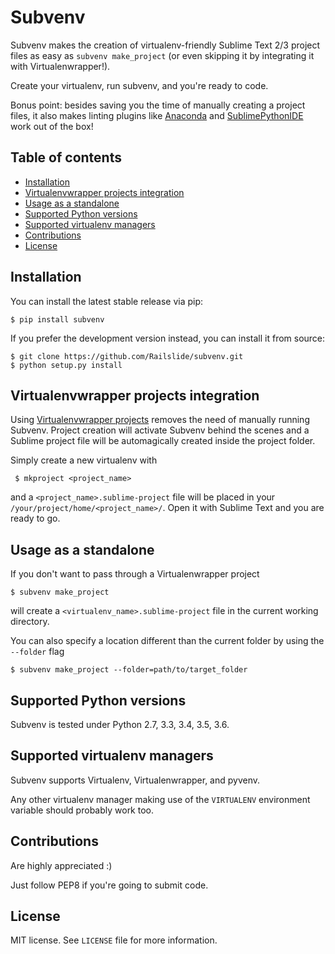 Subvenv
=======

Subvenv makes the creation of virtualenv-friendly Sublime Text 2/3 project files as easy as
`subvenv make_project` (or even skipping it by integrating it with Virtualenwrapper!).

Create your virtualenv, run subvenv, and you're ready to code.

Bonus point: besides saving you the time of manually creating a project files, it also makes linting plugins like [Anaconda](https://github.com/DamnWidget/anaconda) and [SublimePythonIDE](https://github.com/JulianEberius/SublimePythonIDE) work out of the box!

Table of contents
-----------------

* [Installation](#installation)
* [Virtualenvwrapper projects integration](#virtualenvwrapper-projects-integration)
* [Usage as a standalone](#usage-as-a-standalone)
* [Supported Python versions](#supported-python-versions)
* [Supported virtualenv managers](#supported-virtualenv-managers)
* [Contributions](#contributions)
* [License](#License)


Installation
------------

You can install the latest stable release via pip:

    $ pip install subvenv

If you prefer the development version instead, you can install it from source:

    $ git clone https://github.com/Railslide/subvenv.git
    $ python setup.py install


Virtualenvwrapper projects integration
--------------------------------------

Using [Virtualenvwrapper projects](http://virtualenvwrapper.readthedocs.org/en/latest/projects.html#project-management) removes the need of manually running Subvenv. Project creation will activate Subvenv behind the scenes and a Sublime project file will be automagically created inside the project folder.

Simply create a new virtualenv with

     $ mkproject <project_name>

and a `<project_name>.sublime-project` file will be placed in your `/your/project/home/<project_name>/`. Open it with Sublime Text and you are ready to go.


Usage as a standalone
----------------------

If you don't want to pass through a Virtualenwrapper project

    $ subvenv make_project

will create a `<virtualenv_name>.sublime-project` file in the current working directory.


You can also specify a location different than the current folder by using the `--folder` flag

    $ subvenv make_project --folder=path/to/target_folder


Supported Python versions
-------------------------

Subvenv is tested under Python 2.7, 3.3, 3.4, 3.5, 3.6.


Supported virtualenv managers
-----------------------------

Subvenv supports Virtualenv, Virtualenwrapper, and pyvenv.

Any other virtualenv manager making use of the `VIRTUALENV` environment variable should probably work too.


Contributions
-------------

Are highly appreciated :)

Just follow PEP8 if you're going to submit code.

License
-------

MIT license. See `LICENSE` file for more information.
